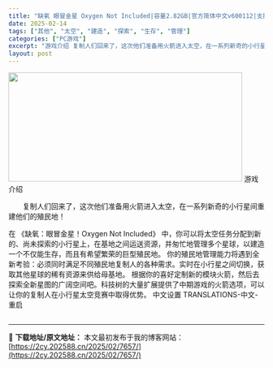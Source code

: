```yaml
---
title: "缺氧 眼冒金星 Oxygen Not Included|容量2.82GB|官方简体中文v600112|支持键盘.鼠标"
date: 2025-02-14
tags: ["其他", "太空", "建造", "探索", "生存", "管理"]
categories: ["PC游戏"]
excerpt: "游戏介绍 复制人们回来了，这次他们准备用火箭进入太空，在一系列新奇的小行星间重建他们的殖民地！ 在 《缺氧：眼冒金星！Oxygen Not Included》 中，你可以将太空任务分配到新的、尚未探索的小行星上，在基地之间运送资源，并匆忙地管理多个星球，以建造一个不仅能生存，而且有希望繁荣的巨型殖民&hellip;"
layout: post
---
```


<img class="aligncenter size-full wp-image-7724" src="https://2cy.202588.cn/wp-content/uploads/2025/02/2025021413500384.webp" alt="" width="460" height="215" />
游戏介绍
<p style="white-space: normal; text-indent: 2em; text-align: left;">复制人们回来了，这次他们准备用火箭进入太空，在一系列新奇的小行星间重建他们的殖民地！</p>
在 《缺氧：眼冒金星！Oxygen Not Included》 中，你可以将太空任务分配到新的、尚未探索的小行星上，在基地之间运送资源，并匆忙地管理多个星球，以建造一个不仅能生存，而且有希望繁荣的巨型殖民地。
你的殖民地管理能力将遇到全新考验：必须同时满足不同殖民地复制人的各种需求。实时在小行星之间切换，获取其他星球的稀有资源来供给母基地。
根据你的喜好定制新的模块火箭，然后去探索全新星图的广阔空间吧。科技树的大量扩展提供了中期游戏的火箭选项，可以让你的复制人在小行星太空竞赛中取得优势。
中文设置
TRANSLATIONS-中文-重启
<h2 style="white-space: normal; text-indent: 2em; text-align: left;"></h2>

---
📖 **下载地址/原文地址：** 本文最初发布于我的博客网站：[https://2cy.202588.cn/2025/02/7657/](https://2cy.202588.cn/2025/02/7657/)
